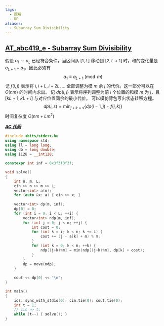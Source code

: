 ```yaml
---
tags:
  - 题解
  - DP
aliases:
  - Subarray Sum Divisibility
---
```

## [AT_abc419_e - Subarray Sum Divisibility](https://atcoder.jp/contests/abc419/tasks/abc419_e)

假设 $a_1\sim a_L$ 已经符合条件，当区间从 $[1,L]$ 移动到 $[2,L+1]$ 时，和的变化量是 $a_{L+1}-a_1$，因此必须有
$$
a_1\equiv a_{L+1}\pmod m
$$
记 $f(i,j)$ 表示将 $i,i+L,i+2L,\ldots$ 全部调整为模 $m$ 余 $j$ 的代价。这一部分可以在 $O(nm)$ 的时间内求出。
记 $dp(i,j)$ 表示将序列调整为前 $i$ 个位置的和模 $m$ 为 $j$，且 $[kL+1,kL+i]$ 与对应位置同余的最小代价。
可以模仿背包写出状态转移方程。
$$
dp(i,s)=\min_{j+k=s}\bigg\{ dp(i-1,j)+f(i,k)\bigg\}
$$
时间复杂度 $O(nm+Lm^2)$

[***AC 代码***](https://atcoder.jp/contests/abc419/submissions/68588394)

```cpp
#include <bits/stdc++.h>
using namespace std;
using ll = long long;
using db = long double;
using i128 = __int128;

constexpr int inf = 0x3f3f3f3f;

void solve()
{
	int n, m, L;
	cin >> n >> m >> L;
	vector<int> a(n);
	for (auto &x: a) { cin >> x; }
	
	vector<int> dp(m, inf);
	dp[0] = 0;
	for (int i = 0; i < L; ++i) {
		vector<int> ndp(m, inf);
		for (int j = 0; j < m; ++j) {
			int cost = 0;
			for (int k = i; k < n; k += L) {
				cost += (j - a[k] + m) % m;
			}
			for (int k = 0; k < m; ++k) {
				ndp[(j+k)%m] = min(ndp[(j+k)%m], dp[k] + cost);
			}
		}
		dp = move(ndp);
	}
	
	cout << dp[0] << "\n";
}

int main()
{
	ios::sync_with_stdio(0); cin.tie(0); cout.tie(0); 
	int t = 1;
	// cin >> t;
	while (t--) { solve(); }
}
```
